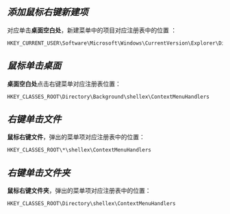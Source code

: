 ## ***添加鼠标右键新建项***

对应单击**桌面空白处**，新建菜单中的项目对应注册表中的位置 ：

```
HKEY_CURRENT_USER\Software\Microsoft\Windows\CurrentVersion\Explorer\Discardable\PostSetup\ShellNew
```

## ***鼠标单击桌面***

**桌面空白处**点击右键菜单对应注册表位置：

```
HKEY_CLASSES_ROOT\Directory\Background\shellex\ContextMenuHandlers
```

## ***右键单击文件***

**鼠标右键文件**，弹出的菜单项对应注册表中的位置：

```
HKEY_CLASSES_ROOT\*\shellex\ContextMenuHandlers
```

## ***右键单击文件夹***

**鼠标右键文件夹**，弹出的菜单项对应注册表中的位置：

```
HKEY_CLASSES_ROOT\Directory\shellex\ContextMenuHandlers
```